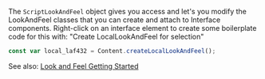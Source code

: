 The `ScriptLookAndFeel` object gives you access and let's you modify the LookAndFeel classes that you can create and attach to Interface components. Right-click on an interface element to create some boilerplate code for this with: "Create LocalLookAndFeel for selection"


```javascript
const var local_laf432 = Content.createLocalLookAndFeel();
```

See also: [Look and Feel Getting Started](/glossary/custom_lookandfeel.html#getting-started)
